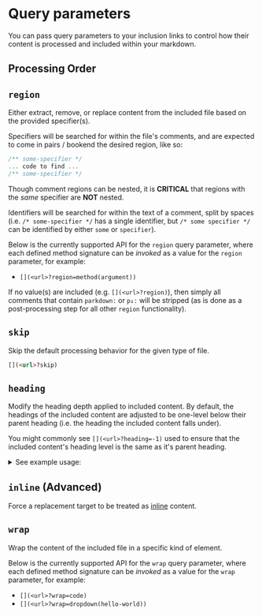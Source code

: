 # Query parameters

You can pass query parameters to your inclusion links to control how their content is processed and included within your markdown.

## Processing Order

[](../src/include.ts?&region=extract(query))

## `region`

Either extract, remove, or replace content from the included file based on the provided specifier(s).

Specifiers will be searched for within the file's comments, and are expected to come in pairs / bookend the desired region, like so:

```ts
/** some-specifier */
... code to find ...
/** some-specifier */
```

Though comment regions can be nested, it is **CRITICAL** that regions with the _same_ specifier are **NOT** nested.

Identifiers will be searched for within the text of a comment, split by spaces (i.e. `/* some-specifier */` has a single identifier, but `/* some specifier */` can be identified by either `some` or `specifier`).

Below is the currently supported API for the `region` query parameter, where each defined method signature can be _invoked_ as a value for the `region` parameter, for example:

- `[](<url>?region=method(argument))`

If no value(s) are included (e.g. `[](<url>?region)`), then simply all comments that contain `parkdown:` or `p↓:` will be stripped (as is done as a post-processing step for all other `region` functionality).

[](./api-note.md?wrap=quote)

[](../src/region.ts?region=extract(definition))

## `skip`

Skip the default processing behavior for the given type of file. 

[](../src/include.ts?wrap=dropdown(See-default-processing-behavior.)&region=extract(Default-Behavior),replace(...))

```md
[](<url>?skip)
```

## `heading` 

Modify the heading depth applied to included content. By default, the headings of the included content are adjusted to be one-level below their parent heading (i.e. the heading the included content falls under).

You might commonly see `[](<url>?heading=-1)` used to ensure that the included content's heading level is the same as it's parent heading.

<details>
<summary>
See example usage:
</summary>
Assuming you have the following markdown files:

```md
<!-- to-be-included.md -->
# Included Heading
```

```md
<!-- README.md -->
# Heading

[](./to-be-included.md)
```

When `README.md` is processed, it will be transformed into the following:

```md
# Heading

## Included Heading
```

Where the included content's heading has been modified to be one-level below the parent heading (i.e. it is converted from an `h1` / `#` heading to a `h2` / `##` heading — `h1 + 1 = h2`).

If we instead wanted the included heading to remain a `h1` / `#` heading, we'd make use of the `heading` query parameter with a value of `-1` (since `h1 + 1 - 1 = h1`), like so:

```md
<!-- README.md -->
# Heading

[](./to-be-included.md?heading=-1)
```

which would result in the following:

```md
# Heading

# Included Heading
```

</details>

## `inline` (Advanced)

Force a replacement target to be treated as [inline](#inline) content.

## `wrap`

Wrap the content of the included file in a specific kind of element.

Below is the currently supported API for the `wrap` query parameter, where each defined method signature can be _invoked_ as a value for the `wrap` parameter, for example:

- `[](<url>?wrap=code)`
- `[](<url>?wrap=dropdown(hello-world))`

[](./api-note.md?wrap=quote)

[](../src/wrap.ts?region=extract(definition))

[](./api.md?heading=-1)